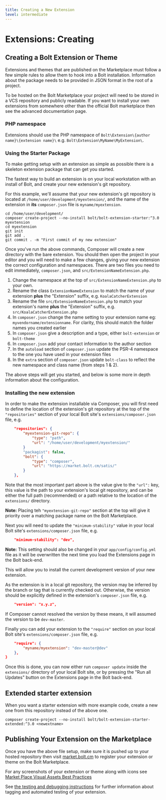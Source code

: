 ```yaml
---
title: Creating a New Extension
level: intermediate
---
```

Extensions: Creating
====================

Creating a Bolt Extension or Theme
----------------------------------

Extensions and themes that are published on the Marketplace must follow a few
simple rules to allow them to hook into a Bolt installation. Information about
the package needs to be provided in JSON format in the root of a project.

To be hosted on the Bolt Marketplace your project will need to be stored in a
VCS repository and publicly readable. If you want to install your own extensions
from somewhere other than the official Bolt marketplace then see the advanced
documentation page.

### PHP namespace

Extensions should use the PHP namespace of
`Bolt\Extension\{author name}\{extension name}\` e.g.
`Bolt\Extension\MyName\MyExtension\`.

### Using the Starter Package

To make getting setup with an extension as simple as possible there is a
skeleton extension package that can get you started.

The fastest way to build an extension is on your local workstation with an
install of Bolt, and create your new extension's git repository.

For this example, we'll assume that your new extension's git repository is
located at `/home/user/development/myextension/`, and the name of the
extension in **its** `composer.json` file is `myname/myextension`.

```
cd /home/user/development/
composer create-project --no-install bolt/bolt-extension-starter:^3.0 myextension
cd myextension
git init
git add .
git commit . -m "First commit of my new extension"
```

Once you've run the above commands, Composer will create a new directory with
the bare extension. You should then open the project in your editor and you will
need to make a few changes, giving your new extension the correct configuration
and namespaces. There are two files you need to edit immediately, `composer.json`,
and `src/ExtensionNameExtension.php`.

  1. Change the namespace at the top of `src/ExtensionNameExtension.php` to your
     own.
  2. Rename the class `ExtensionNameExtension` to match the name of your
     extension **plus** the "Extension" suffix, e.g. `KoalaCatcherExtension`
  3. Rename the file `src/ExtensionNameExtension.php` to match your extension's
     name **plus** the "Extension" suffix, e.g. `src/KoalaCatcherExtension.php`
  4. In `composer.json` change the name setting to your extension name eg:
     `myvendorname/extensionname`. For clarity, this should match the folder
     names you created earlier
  5. In `composer.json` give a description and a type, either `bolt-extension`
     or `bolt-theme`
  6. In `composer.json` add your contact information to the author section
  7. In the `autoload` section of `composer.json` update the PSR-4 namespace to
     the one you have used in your extension files
  8. In the `extra` section of `composer.json` update `bolt-class` to reflect
     the new namespace and class name (from steps 1 & 2).

The above steps will get you started, and below is some more in depth
information about the configuration.


### Installing the new extension

In order to make the extension installable via Composer, you will first need to
define the location of the extension's git repository at the top of the
`"repositories"` section of your local Bolt site's `extensions/composer.json`
file, e.g.


```json
    "repositories": {
        "myextension-git-repo": {
            "type": "path",
            "url": "/home/user/development/myextension/"
        }
        "packagist": false,
        "bolt": {
            "type": "composer",
            "url": "https://market.bolt.cm/satis/"
        }
    },
```

Note that the most important part above is the value give to the `"url":` key,
this value is the path to your extension's local git repository, and can be
either the full path (recommended) or a path relative to the location of the
`extensions/` directory.

<p class="note"><strong>Note:</strong> Placing teh <code>"myextension-git-repo"</code>
section at the top will give it priority over a matching package name on the
Bolt Marketplace.</p>

Next you will need to update the `"minimum-stability"` value in your local Bolt
site's `extensions/composer.json` file, e.g.

```json
    "minimum-stability": "dev",
```

<p class="note"><strong>Note:</strong> This setting should also be changed in
your <code>app/config/config.yml</code> file as it will be overwritten the next
time you load the Extensions page in the Bolt back-end.</p>

This will allow you to install the current development version of your new
extension.

As the extension is in a local git repository, the version may be inferred by
the branch or tag that is currently checked out. Otherwise, the version should
be explicitly defined in the extension's `composer.json` file, e.g.

```json
    "version": "x.y.z",
```

If Composer cannot resolved the version by these means, it will assumed the
version to be `dev-master`.

Finally you can add your extension to the `"require"` section on your local
Bolt site's `extensions/composer.json` file, e.g.

```json
    "require": {
        "myname/myextension": "dev-master@dev"
    },
}
```

Once this is done, you can now either run `composer update` inside the
`extensions/` directory of your local Bolt site, or by pressing the
"Run all Updates" button on the Extensions page in the Bolt back-end.


Extended starter extension
--------------------------

When you want a starter extension with more example code, create a new one from
this repository instead of the above one.

```
composer create-project --no-install bolt/bolt-extension-starter-extended:^3.0 <newextname>
```


Publishing Your Extension on the Marketplace
--------------------------------------------

Once you have the above file setup, make sure it is pushed up to your hosted
repository then visit [market.bolt.cm](https://market.bolt.cm) to register your
extension or theme on the Bolt Marketplace.

For any screenshots of your extension or theme along with icons see
[Market Place Visual Assets Best Practices][visual-assets]

See [the testing and debugging instructions](testing) for further information
about tagging and automated testing of your extension.

[visual-assets]: ../../publishing-marketplace/visual-assets
